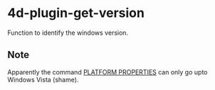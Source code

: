 # 4d-plugin-get-version
Function to identify the windows version.

Note
---

Apparently the command [PLATFORM PROPERTIES](http://doc.4d.com/4Dv15/4D/15/PLATFORM-PROPERTIES.301-2007515.en.html) can only go upto Windows Vista (shame).
